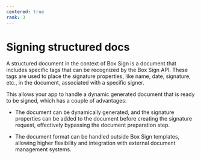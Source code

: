 ```yaml
---
centered: true
rank: 3
---
```


# Signing structured docs

A structured document in the context of Box Sign is a document that includes specific tags that can be recognized by the Box Sign API. These tags are used to place the signature properties, like name, date, signature, etc., in the document, associated with a specific signer.

This allows your app to handle a dynamic generated document that is ready to be signed, which has a couple of advantages:

* The document can be dynamically generated, and the signature properties can be added to the document before creating the signature request, effectively bypassing the document preparation step.

* The document format can be handled outside Box Sign templates, allowing higher flexibility and integration with external document management systems.